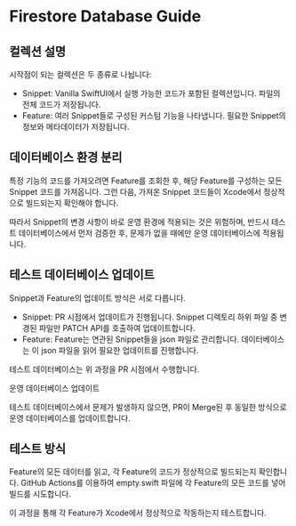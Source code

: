 # Firestore Database Guide

## 컬렉션 설명

시작점이 되는 컬렉션은 두 종류로 나뉩니다:

- Snippet: Vanilla SwiftUI에서 실행 가능한 코드가 포함된 컬렉션입니다. 파일의 전체 코드가 저장됩니다.
- Feature: 여러 Snippet들로 구성된 커스텀 기능을 나타냅니다. 필요한 Snippet의 정보와 메타데이터가 저장됩니다.

## 데이터베이스 환경 분리

특정 기능의 코드를 가져오려면 Feature를 조회한 후, 해당 Feature를 구성하는 모든 Snippet 코드를 가져옵니다. 그런 다음, 가져온 Snippet 코드들이 Xcode에서 정상적으로 빌드되는지 확인해야 합니다.

따라서 Snippet의 변경 사항이 바로 운영 환경에 적용되는 것은 위험하며, 반드시 테스트 데이터베이스에서 먼저 검증한 후, 문제가 없을 때에만 운영 데이터베이스에 적용됩니다.

## 테스트 데이터베이스 업데이트

Snippet과 Feature의 업데이트 방식은 서로 다릅니다.

- Snippet: PR 시점에서 업데이트가 진행됩니다. Snippet 디렉토리 하위 파일 중 변경된 파일만 PATCH API를 호출하여 업데이트합니다.
- Feature: Feature는 연관된 Snippet들을 json 파일로 관리합니다. 데이터베이스는 이 json 파일을 읽어 필요한 업데이트를 진행합니다.

테스트 데이터베이스는 위 과정을 PR 시점에서 수행합니다.

운영 데이터베이스 업데이트

테스트 데이터베이스에서 문제가 발생하지 않으면, PR이 Merge된 후 동일한 방식으로 운영 데이터베이스를 업데이트합니다.

## 테스트 방식

Feature의 모든 데이터를 읽고, 각 Feature의 코드가 정상적으로 빌드되는지 확인합니다. GitHub Actions를 이용하여 empty.swift 파일에 각 Feature의 모든 코드를 넣어 빌드를 시도합니다.

이 과정을 통해 각 Feature가 Xcode에서 정상적으로 작동하는지 테스트합니다.
